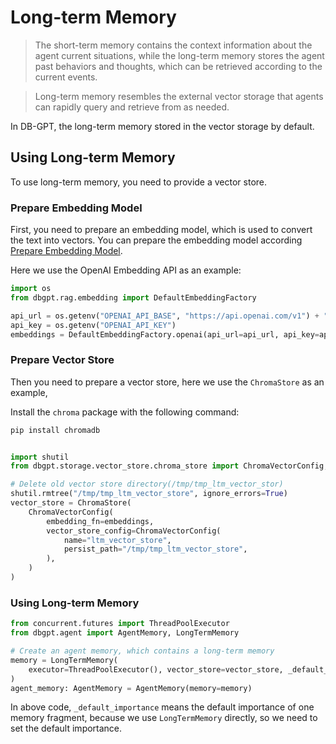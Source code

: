 # Long-term Memory

> The short-term memory contains the context information about the agent current situations, 
> while the long-term memory stores the agent past behaviors and thoughts, which can be 
> retrieved according to the current events.

> Long-term memory resembles the external vector storage that agents can rapidly query and retrieve from as needed.

In DB-GPT, the long-term memory stored in the vector storage by default.


## Using Long-term Memory

To use long-term memory, you need to provide a vector store.

### Prepare Embedding Model

First, you need to prepare an embedding model, which is used to convert the text into vectors.
You can prepare the embedding model according [Prepare Embedding Model](./short_term_memory#prepare-embedding-model).

Here we use the OpenAI Embedding API as an example:

```py
import os
from dbgpt.rag.embedding import DefaultEmbeddingFactory

api_url = os.getenv("OPENAI_API_BASE", "https://api.openai.com/v1") + "/embeddings"
api_key = os.getenv("OPENAI_API_KEY")
embeddings = DefaultEmbeddingFactory.openai(api_url=api_url, api_key=api_key)
```

### Prepare Vector Store

Then you need to prepare a vector store, here we use the `ChromaStore` as an example,

Install the `chroma` package with the following command:

```py
pip install chromadb
```

```py

import shutil
from dbgpt.storage.vector_store.chroma_store import ChromaVectorConfig, ChromaStore

# Delete old vector store directory(/tmp/tmp_ltm_vector_stor)
shutil.rmtree("/tmp/tmp_ltm_vector_store", ignore_errors=True)
vector_store = ChromaStore(
    ChromaVectorConfig(
        embedding_fn=embeddings,
        vector_store_config=ChromaVectorConfig(
            name="ltm_vector_store",
            persist_path="/tmp/tmp_ltm_vector_store",
        ),
    )
)
```

### Using Long-term Memory

```py
from concurrent.futures import ThreadPoolExecutor
from dbgpt.agent import AgentMemory, LongTermMemory

# Create an agent memory, which contains a long-term memory
memory = LongTermMemory(
    executor=ThreadPoolExecutor(), vector_store=vector_store, _default_importance=0.5
)
agent_memory: AgentMemory = AgentMemory(memory=memory)
```

In above code, `_default_importance` means the default importance of one memory fragment,
because we use `LongTermMemory` directly, so we need to set the default importance.